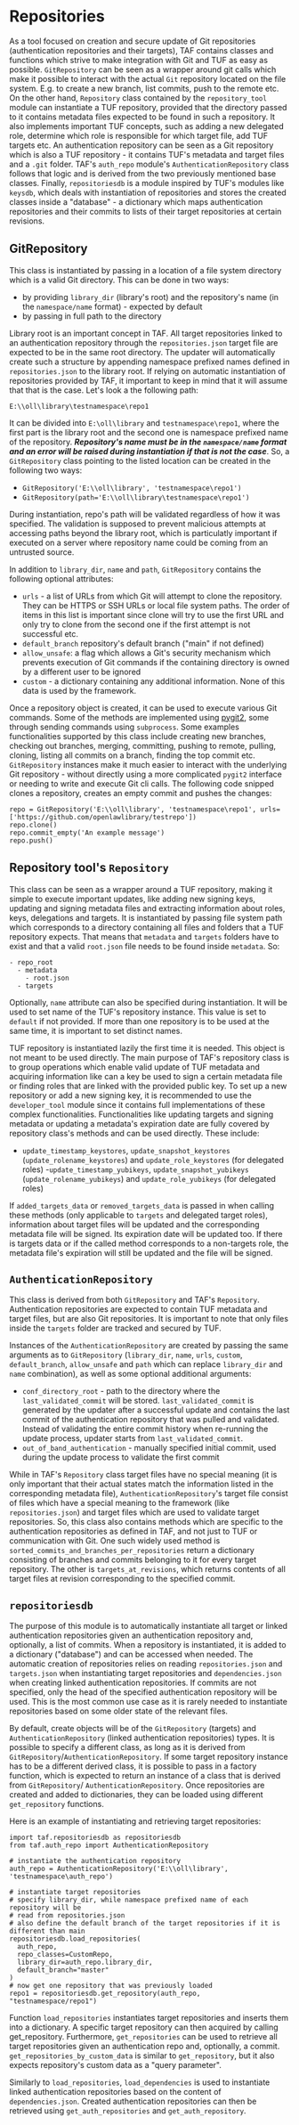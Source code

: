 # Repositories

As a tool focused on creation and secure update of Git repositories (authentication repositories and their
targets), TAF contains classes and functions which strive to make integration with Git and TUF as easy as possible.
`GitRepository` can be seen as a wrapper around git calls which make it possible to interact with the actual `Git`
repository located on the file system. E.g. to create a new branch, list commits, push to the remote etc.
On the other hand, `Repository` class contained by the `repository_tool` module can instantiate a TUF repository,
provided that the directory passed to it contains metadata files expected to be found in such a repository. It also
implements important TUF concepts, such as adding a new delegated role, determine which role is responsible for which
target file, add TUF targets etc. An authentication repository can be seen as a Git repository which is also a TUF repository - it
contains TUF's metadata and target files and a `.git` folder. TAF's `auth_repo` module's `AuthenticationRepository`
class follows that logic and is derived from the two previously mentioned base classes. Finally, `repositoriesdb`
is a module inspired by TUF's modules like `keysdb`, which deals with instantiation of repositories and stores the
created classes inside a "database" - a dictionary which maps authentication repositories and their commits
to lists of their target repositories at certain revisions.

## GitRepository

This class is instantiated by passing in a location of a file system directory which is a valid Git directory. This
can be done in two ways:
- by providing `library_dir` (library's root) and the repository's name (in the `namespace/name` format) - expected by default
- by passing in full path to the directory

Library root is an important concept in TAF. All target repositories linked to an authentication repository through
the `repositories.json` target file are expected to be in the same root directory. The updater will automatically create
such a structure by appending namespace prefixed names defined in `repositories.json` to the library root. If
relying on automatic instantiation of repositories provided by TAF, it important to keep in mind that it will assume
that that is the case. Let's look a the following path:

`E:\\oll\library\testnamespace\repo1`

It can be divided into `E:\oll\library` and `testnamespace\repo1`, where the first part is the library root and the
second one is namespace prefixed name of the repository. ***Repository's name must be in the `namespace/name` format
and an error will be raised during instantiation if that is not the case***. So, a `GitRepository` class pointing
to the listed location can be created in the following two ways:

- `GitRepository('E:\\oll\library', 'testnamespace\repo1')`
- `GitRepository(path='E:\\oll\library\testnamespace\repo1')`

During instantiation, repo's path will be validated regardless of how it was specified. The validation is supposed to
prevent malicious attempts at accessing paths beyond the library root, which is particulatly important if executed
on a server where repository name could be coming from an untrusted source.


In addition to `library_dir`, `name` and `path`, `GitRepository` contains the following optional attributes:
- `urls` - a list of URLs from which  Git will attempt to clone the repository. They can be HTTPS or SSH URLs or
local file system paths. The order of items in this list is important since clone will try to use the first URL and
only try to clone from the second one if the first attempt is not successful etc.
- `default_branch` repository's default branch ("main" if not defined)
- `allow_unsafe`: a flag which allows a Git's security mechanism which prevents execution of Git commands if
the containing directory is owned by a different user to be ignored
- `custom` - a dictionary containing any additional information. None of this data is used by the framework.

Once a repository object is created, it can be used to execute various Git commands. Some of the methods are
implemented using [pygit2](https://www.pygit2.org/), some through sending commands using `subprocess`. Some examples functionalities
supported by this class include creating new branches, checking out branches, merging, committing, pushing to remote, pulling,
cloning, listing all commits on a branch, finding the top commit etc. `GitRepository` instances make it much easier
to interact with the underlying Git repository - without directly using a more complicated `pygit2` interface or
needing to write and execute Git cli calls. The following code snipped clones a repository, creates an empty commit
and pushes the changes:

```
repo = GitRepository('E:\\oll\library', 'testnamespace\repo1', urls=['https://github.com/openlawlibrary/testrepo'])
repo.clone()
repo.commit_empty('An example message')
repo.push()
```

## Repository tool's `Repository`

This class can be seen as a wrapper around a TUF repository, making it simple to execute important updates, like
adding new signing keys, updating and signing metadata files and extracting information about roles, keys,
delegations and targets. It is instantiated by passing file system path which corresponds to a directory containing
all files and folders that a TUF repository expects. That means that `metadata` and `targets` folders have to exist
and that a valid `root.json` file needs to be found inside `metadata`. So:
```
- repo_root
  - metadata
    - root.json
  - targets
```
Optionally, `name` attribute can also be specified during instantiation. It will be used to set name of the TUF's
repository instance. This value is set to `default` if not provided. If more than one repository is to be used
at the same time, it is important to set distinct names.

TUF repository is instantiated lazily the first time it is needed. This object is not meant to be used directly.
The main purpose of TAF's repository class is to group operations which enable valid update of TUF metadata and acquiring
information like can a key be used to sign a certain metadata file or finding roles that are linked with
the provided public key. To set up a new repository or add a new signing key, it is recommended to use the
`developer_tool` module since it contains full implementations of these complex functionalities. Functionalities
like updating targets and signing metadata or updating a metadata's expiration date are fully covered by repository
class's methods and can be used directly. These include:
- `update_timestamp_keystores`, `update_snapshot_keystores` (`update_rolename_keystores`) and `update_role_keystores` (for delegated roles)
-`update_timestamp_yubikeys`, `update_snapshot_yubikeys` (`update_rolename_yubikeys`) and `update_role_yubikeys` (for delegated roles)

If `added_targets_data` or `removed_targets_data` is passed in when calling these methods (only applicable to
`targets` and delegated target roles), information about target files will be updated and the corresponding metadata
file will be signed. Its expiration date will be updated too. If there is targets data or if the called method
corresponds to a non-targets role, the metadata file's expiration will still be updated and the file will be signed.


## `AuthenticationRepository`

This class is derived from both `GitRepository` and TAF's `Repository`. Authentication repositories are expected
to contain TUF metadata and target files, but are also Git repositories. It is important to note that only files
inside the `targets` folder are tracked and secured by TUF.

Instances of the `AuthenticationRepository` are created by passing the same arguments as to `GitRepository` (`library_dir`, `name`, `urls`, `custom`, `default_branch`, `allow_unsafe` and `path` which can replace `library_dir` and `name` combination), as well as some optional additional arguments:
- `conf_directory_root` - path to the directory where the `last_validated_commit` will be stored.
`last_validated_commit` is generated by the updater after a successful update and contains the last commit of
the authentication repository that was pulled and validated. Instead of validating the entire commit history when
re-running the update process, updater starts from `last_validated_commit`.
- `out_of_band_authentication` - manually specified initial commit, used during the update process to validate the first commit

While in TAF's `Repository` class target files have no special meaning (it is only important that their actual states
match the information listed in the corresponding metadata file), `AuthenticationRepository`'s target file consist
of files which have a special meaning to the framework (like `repositories.json`) and target files which are used
to validate target repositories. So, this class also contains methods which are specific to the authentication
repositories as defined in TAF, and not just to TUF or communication with Git. One such widely used method is
`sorted_commits_and_branches_per_repositories` return a dictionary consisting of branches and commits belonging to it
for every target repository. The other is `targets_at_revisions`, which returns contents of all target files at
revision corresponding to the specified commit.

## `repositoriesdb`

The purpose of this module is to automatically instantiate all target or linked authentication repositories given an authentication
repository and, optionally, a list of commits. When a repository is instantiated, it is added to a dictionary ("database") and can be accessed when needed.
The automatic creation of repositories relies on reading `repositories.json` and `targets.json` when instantiating
target repositories and `dependencies.json` when creating linked authentication repositories. If commits are not
specified, only the head of the specified authentication repository will be used. This is the most common use case as
it is rarely needed to instantiate repositories based on some older state of the relevant files.

By default, create objects will be of the `GitRepository` (targets) and `AuthenticationRepository` (linked
authentication repositories) types. It is possible to specify a different class, as long as it is derived from
`GitRepository`/`AuthenticationRepository`. If some target repository instance has to be a different derived class, it is possible to
pass in a factory function, which is expected to return an instance of a class that is derived from `GitRepository`/
`AuthenticationRepository`. Once repositories are created and added to dictionaries, they can be loaded using
different `get_repository` functions.

Here is an example of instantiating and retrieving target repositories:
```
import taf.repositoriesdb as repositoriesdb
from taf.auth_repo import AuthenticationRepository

# instantiate the authentication repository
auth_repo = AuthenticationRepository('E:\\oll\library', 'testnamespace\auth_repo')

# instantiate target repositories
# specify library_dir, while namespace prefixed name of each repository will be
# read from repositories.json
# also define the default branch of the target repositories if it is different than main
repositoriesdb.load_repositories(
  auth_repo,
  repo_classes=CustomRepo,
  library_dir=auth_repo.library_dir,
  default_branch="master"
)
# now get one repository that was previously loaded
repo1 = repositoriesdb.get_repository(auth_repo, "testnamespace/repo1")

```

Function `load_repositories` instantiates target repositories and inserts them into a dictionary. A specific
target repository can then acquired by calling get_repository. Furthermore, `get_repositories` can be used
to retrieve all target repositories given an authentication repo and, optionally, a commit.
`get_repositories_by_custom_data` is similar to `get_repository`, but it also expects repository's custom
data as a "query parameter".

Similarly to `load_repositories`, `load_dependencies` is used to instantiate linked authentication repositories
based on the content of `dependencies.json`. Created authentication repositories can then be retrieved
using `get_auth_repositories` and `get_auth_repository`.

